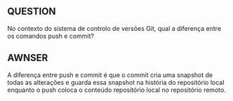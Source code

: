 ## QUESTION 

No contexto do sistema de controlo de versões Git, qual a diferença entre os comandos push e commit?

## AWNSER

A diferença entre push e commit é que o commit cria uma snapshot de todas as alterações e guarda essa snapshot na história do repositório local enquanto o push coloca o conteúdo repositório local no repositório remoto.
